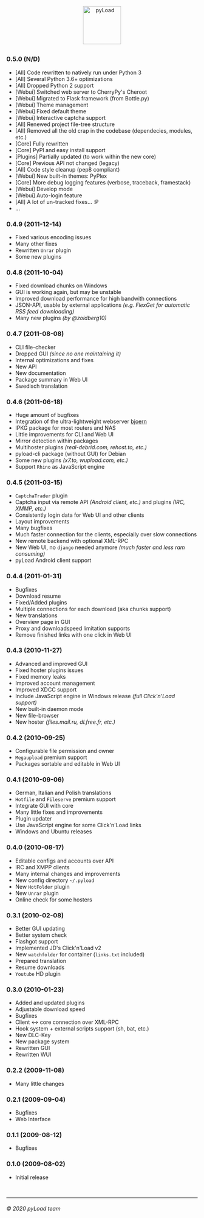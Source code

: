<p align="center">
  <img src="https://raw.githubusercontent.com/pyload/pyload/master/media/logo.png" alt="pyLoad" height="100" />
</p>
<h2></h2>

### 0.5.0 (N/D)

- [All] Code rewritten to natively run under Python 3
- [All] Several Python 3.6+ optimizations
- [All] Dropped Python 2 support
- [Webui] Switched web server to CherryPy's Cheroot
- [Webui] Migrated to Flask framework (from Bottle.py)
- [Webui] Theme management
- [Webui] Fixed default theme
- [Webui] Interactive captcha support
- [All] Renewed project file-tree structure
- [All] Removed all the old crap in the codebase (dependecies, modules, etc.)
- [Core] Fully rewritten
- [Core] PyPI and easy install support
- [Plugins] Partially updated (to work within the new core)
- [Core] Previous API not changed (legacy)
- [All] Code style cleanup (pep8 compliant)
- [Webui] New built-in themes: PyPlex
- [Core] More debug logging features (verbose, traceback, framestack)
- [Webui] Develop mode
- [Webui] Auto-login feature
- [All] A lot of un-tracked fixes... :P
- ...

### 0.4.9 (2011-12-14)

- Fixed various encoding issues
- Many other fixes
- Rewritten `Unrar` plugin
- Some new plugins

### 0.4.8 (2011-10-04)

- Fixed download chunks on Windows
- GUI is working again, but may be unstable
- Improved download performance for high bandwith connections
- JSON-API, usable by external applications _(e.g. FlexGet for automatic RSS feed downloading)_
- Many new plugins _(by @zoidberg10)_

### 0.4.7 (2011-08-08)

- CLI file-checker
- Dropped GUI _(since no one maintaining it)_
- Internal optimizations and fixes
- New API
- New documentation
- Package summary in Web UI
- Swedisch translation

### 0.4.6 (2011-06-18)

- Huge amount of bugfixes
- Integration of the ultra-lightweight webserver [bjoern](https://github.com/jonashaag/bjoern)
- IPKG package for most routers and NAS
- Little improvements for CLI and Web UI
- Mirror detection within packages
- Multihoster plugins _(real-debrid.com, rehost.to, etc.)_
- pyload-cli package (without GUI) for Debian
- Some new plugins _(x7.to, wupload.com, etc.)_
- Support `Rhino` as JavaScript engine

### 0.4.5 (2011-03-15)

- `CaptchaTrader` plugin
- Captcha input via remote API _(Android client, etc.)_ and plugins _(IRC, XMMP, etc.)_
- Consistently login data for Web UI and other clients
- Layout improvements
- Many bugfixes
- Much faster connection for the clients, especially over slow connections
- New remote backend with optional XML-RPC
- New Web UI, no `django` needed anymore _(much faster and less ram consuming)_
- pyLoad Android client support

### 0.4.4 (2011-01-31)

- Bugfixes
- Download resume
- Fixed/Added plugins
- Multiple connections for each download (aka chunks support)
- New translations
- Overview page in GUI
- Proxy and downloadspeed limitation supports
- Remove finished links with one click in Web UI

### 0.4.3 (2010-11-27)

- Advanced and improved GUI
- Fixed hoster plugins issues
- Fixed memory leaks
- Improved account management
- Improved XDCC support
- Include JavaScript engine in Windows release _(full Click'n'Load support)_
- New built-in daemon mode
- New file-browser
- New hoster _(files.mail.ru, dl.free.fr, etc.)_

### 0.4.2 (2010-09-25)

- Configurable file permission and owner
- `Megaupload` premium support
- Packages sortable and editable in Web UI

### 0.4.1 (2010-09-06)

- German, Italian and Polish translations
- `Hotfile` and `Fileserve` premium support
- Integrate GUI with core
- Many little fixes and improvements
- Plugin updater
- Use JavaScript engine for some Click'n'Load links
- Windows and Ubuntu releases

### 0.4.0 (2010-08-17)

- Editable configs and accounts over API
- IRC and XMPP clients
- Many internal changes and improvements
- New config directory `~/.pyload`
- New `HotFolder` plugin
- New `Unrar` plugin
- Online check for some hosters

### 0.3.1 (2010-02-08)

- Better GUI updating
- Better system check
- Flashgot support
- Implemented JD's Click'n'Load v2
- New `watchfolder` for container (`links.txt` included)
- Prepared translation
- Resume downloads
- `Youtube` HD plugin

### 0.3.0 (2010-01-23)

- Added and updated plugins
- Adjustable download speed
- Bugfixes
- Client ↔ core connection over XML-RPC
- Hook system + external scripts support (sh, bat, etc.)
- New DLC-Key
- New package system
- Rewritten GUI
- Rewritten WUI

### 0.2.2 (2009-11-08)

- Many little changes

### 0.2.1 (2009-09-04)

- Bugfixes
- Web Interface

### 0.1.1 (2009-08-12)

- Bugfixes

### 0.1.0 (2009-08-02)

- Initial release

<br />

---

###### © 2020 pyLoad team
